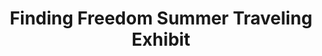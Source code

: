 ---
title: Finding Freedom Summer Traveling Exhibit
layout: default
permalink: /history/
redirect_to: /#history
---